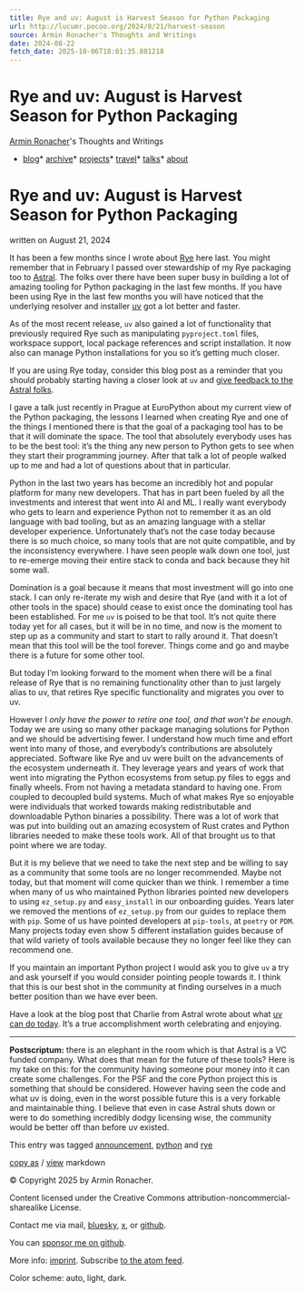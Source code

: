 ```yaml
---
title: Rye and uv: August is Harvest Season for Python Packaging
url: http://lucumr.pocoo.org/2024/8/21/harvest-season
source: Armin Ronacher's Thoughts and Writings
date: 2024-08-22
fetch_date: 2025-10-06T18:01:35.801218
---
```


# Rye and uv: August is Harvest Season for Python Packaging

[Armin Ronacher](/about/)'s Thoughts and Writings

* [blog](/)* [archive](/archive/)* [projects](/projects/)* [travel](/travel/)* [talks](/talks/)* [about](/about/)

# Rye and uv: August is Harvest Season for Python Packaging

written on August 21, 2024

It has been a few months since I wrote about [Rye](https://rye.astral.sh/) here last. You might remember that in
February I passed over stewardship of my Rye packaging too to [Astral](https://astral.sh/). The folks over there have been super busy in
building a lot of amazing tooling for Python packaging in the last few
months. If you have been using Rye in the last few months you will have
noticed that the underlying resolver and installer [uv](https://docs.astral.sh/uv/) got a lot better and faster.

As of the most recent release, `uv` also gained a lot of functionality that
previously required Rye such as manipulating `pyproject.toml` files,
workspace support, local package references and script installation. It
now also can manage Python installations for you so it’s getting much
closer.

If you are using Rye today, consider this blog post as a reminder that you
should probably starting having a closer look at `uv` and [give feedback to
the Astral folks](https://github.com/astral-sh/rye/discussions/1342).

I gave a talk just recently in Prague at EuroPython about my current view
of the Python packaging, the lessons I learned when creating Rye and one
of the things I mentioned there is that the goal of a packaging tool has
to be that it will dominate the space. The tool that absolutely everybody
uses has to be the best tool: it’s the thing any new person to Python gets
to see when they start their programming journey. After that talk a lot
of people walked up to me and had a lot of questions about that in
particular.

Python in the last two years has become an incredibly hot and popular
platform for many new developers. That has in part been fueled by all the
investments and interest that went into AI and ML. I really want
everybody who gets to learn and experience Python not to remember it as an
old language with bad tooling, but as an amazing language with a stellar
developer experience. Unfortunately that’s not the case today because
there is so much choice, so many tools that are not quite compatible, and
by the inconsistency everywhere. I have seen people walk down one tool,
just to re-emerge moving their entire stack to conda and back because they
hit some wall.

Domination is a goal because it means that most investment will go into
one stack. I can only re-iterate my wish and desire that Rye (and with it
a lot of other tools in the space) should cease to exist once the
dominating tool has been established. For me `uv` is poised to be that
tool. It’s not quite there today yet for all cases, but it will be in no
time, and now is the moment to step up as a community and start to start
to rally around it. That doesn’t mean that this tool will be the tool
forever. Things come and go and maybe there is a future for some other
tool.

But today I’m looking forward to the moment when there will be a final
release of Rye that is no remaining functionality other than to just
largely alias to uv, that retires Rye specific functionality and migrates
you over to uv.

However I *only have the power to retire one tool, and that won’t be
enough*. Today we are using so many other package managing solutions for
Python and we should be advertising fewer. I understand how much time and
effort went into many of those, and everybody’s contributions are
absolutely appreciated. Software like Rye and uv were built on the
advancements of the ecosystem underneath it. They leverage years and
years of work that went into migrating the Python ecosystems from setup.py
files to eggs and finally wheels. From not having a metadata standard to
having one. From coupled to decoupled build systems. Much of what makes
Rye so enjoyable were individuals that worked towards making
redistributable and downloadable Python binaries a possibility. There was
a lot of work that was put into building out an amazing ecosystem of Rust
crates and Python libraries needed to make these tools work. All of that
brought us to that point where we are today.

But it is my believe that we need to take the next step and be willing to
say as a community that some tools are no longer recommended. Maybe not
today, but that moment will come quicker than we think. I remember a time
when many of us who maintained Python libraries pointed new developers to
using `ez_setup.py` and `easy_install` in our onboarding guides. Years
later we removed the mentions of `ez_setup.py` from our guides to replace
them with `pip`. Some of us have pointed developers at `pip-tools`, at
`poetry` or `PDM`. Many projects today even show 5 different installation
guides because of that wild variety of tools available because they no
longer feel like they can recommend one.

If you maintain an important Python project I would ask you to give `uv` a
try and ask yourself if you would consider pointing people towards it. I
think that this is our best shot in the community at finding ourselves in
a much better position than we have ever been.

Have a look at the blog post that Charlie from Astral wrote about what [uv
can do today](https://astral.sh/blog/uv-unified-python-packaging).
It’s a true accomplishment worth celebrating and enjoying.

---

**Postscriptum:** there is an elephant in the room which is that Astral is a
VC funded company. What does that mean for the future of these tools?
Here is my take on this: for the community having someone pour money into
it can create some challenges. For the PSF and the core Python project
this is something that should be considered. However having seen the code
and what uv is doing, even in the worst possible future this is a very
forkable and maintainable thing. I believe that even in case Astral shuts
down or were to do something incredibly dodgy licensing wise, the
community would be better off than before uv existed.

This entry was tagged
[announcement](/tags/announcement/),
[python](/tags/python/) and
[rye](/tags/rye/)

[copy as](/2024/8/21/harvest-season.md) / [view](/2024/8/21/harvest-season.md) markdown

© Copyright 2025 by Armin Ronacher.

Content licensed under the Creative Commons
attribution-noncommercial-sharealike License.

Contact me via mail,
[bluesky](https://bsky.app/profile/mitsuhiko.at),
[x](http://x.com/mitsuhiko), or
[github](http://github.com/mitsuhiko).

You can [sponsor me on github](https://github.com/sponsors/mitsuhiko/).

More info: [imprint](/about#imprint).
Subscribe [to the atom feed](/feed.atom "Armin Ronacher's
            Thoughts and Writings").

Color scheme:
 auto,
 light,
 dark.